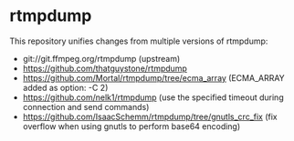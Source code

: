 rtmpdump
========

This repository unifies changes from multiple versions of rtmpdump:

* git://git.ffmpeg.org/rtmpdump (upstream)
* https://github.com/thatguystone/rtmpdump
* https://github.com/Mortal/rtmpdump/tree/ecma_array (ECMA_ARRAY added as option: -C 2)
* https://github.com/nelk1/rtmpdump (use the specified timeout during connection and send commands)
* https://github.com/IsaacSchemm/rtmpdump/tree/gnutls_crc_fix (fix overflow when using gnutls to perform base64 encoding)
